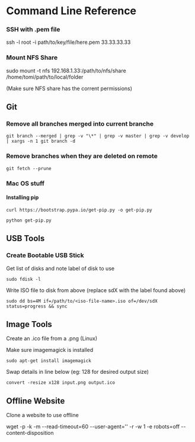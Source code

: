 # Command Line Reference


### SSH with .pem file

ssh -l root -i path/to/key/file/here.pem 33.33.33.33

### Mount NFS Share

sudo mount -t nfs 192.168.1.33:/path/to/nfs/share /home/tomi/path/to/local/folder

(Make sure NFS share has the corrent permissions)

## Git

### Remove all branches merged into current branche

    git branch --merged | grep -v "\*" | grep -v master | grep -v develop | xargs -n 1 git branch -d
    
### Remove branches when they are deleted on remote

    git fetch --prune

### Mac OS stuff

#### Installing pip

    curl https://bootstrap.pypa.io/get-pip.py -o get-pip.py
    
    python get-pip.py
    
    
## USB Tools

### Create Bootable USB Stick

Get list of disks and note label of disk to use
    
    sudo fdisk -l
    
Write ISO file to disk from above (replace sdX with the label found above)

    sudo dd bs=4M if=/path/to/<iso-file-name>.iso of=/dev/sdX status=progress && sync 
    
    
## Image Tools

Create an .ico file from a .png (Linux)

Make sure imagemagick is installed 

    sudo apt-get install imagemagick
    
Swap details in line below (eg: 128 for desired output size)    

    convert -resize x128 input.png output.ico
    
    
## Offline Website

Clone a website to use offline

wget -p -k -m --read-timeout=60 --user-agent='<user-agent>' -r -w 1 -e robots=off --content-disposition <website-url>
